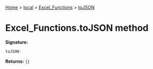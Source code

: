 [Home](./index) &gt; [local](local.md) &gt; [Excel\_Functions](local.excel_functions.md) &gt; [toJSON](local.excel_functions.tojson.md)

# Excel\_Functions.toJSON method


**Signature:**
```javascript
toJSON:
```
**Returns:** `{}`

